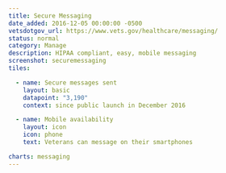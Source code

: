 ```yaml
---
title: Secure Messaging
date_added: 2016-12-05 00:00:00 -0500
vetsdotgov_url: https://www.vets.gov/healthcare/messaging/
status: normal
category: Manage
description: HIPAA compliant, easy, mobile messaging
screenshot: securemessaging
tiles:

  - name: Secure messages sent
    layout: basic
    datapoint: "3,190"
    context: since public launch in December 2016

  - name: Mobile availability
    layout: icon
    icon: phone
    text: Veterans can message on their smartphones

charts: messaging
---
```

